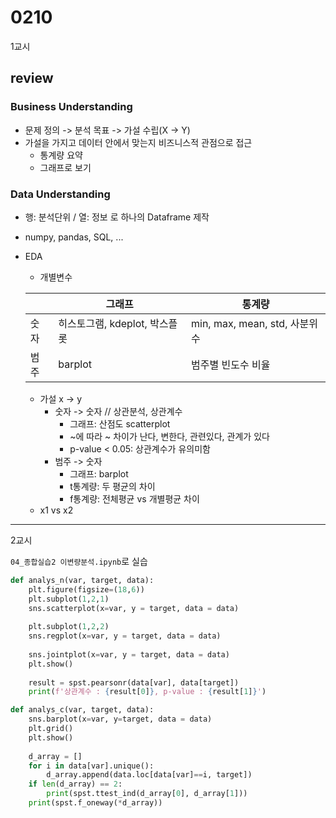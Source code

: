 # 0210
1교시
## review

### Business Understanding
- 문제 정의 -> 분석 목표 -> 가설 수립(X -> Y)
- 가설을 가지고 데이터 안에서 맞는지 비즈니스적 관점으로 접근
    - 통계량 요약
    - 그래프로 보기

### Data Understanding
- 행: 분석단위 / 열: 정보 로 하나의 Dataframe 제작
- numpy, pandas, SQL, ...
- EDA
    - 개별변수 

    |  | 그래프 | 통계량 |
    |---|---|---|
    |숫자|히스토그램, kdeplot, 박스플롯|min, max, mean, std, 사분위수|
    |범주|barplot|범주별 빈도수 비율|

    - 가설 x -> y
        - 숫자 -> 숫자 // 상관분석, 상관계수
            - 그래프: 산점도 scatterplot
            - ~에 따라 ~ 차이가 난다, 변한다, 관련있다, 관계가 있다
            - p-value < 0.05: 상관계수가 유의미함
        - 범주 -> 숫자
            - 그래프: barplot
            - t통계량: 두 평균의 차이
            - f통계량: 전체평균 vs 개별평균 차이
    - x1 vs x2
---
2교시

``04_종합실습2 이변량분석.ipynb``로 실습

``` python
def analys_n(var, target, data):
    plt.figure(figsize=(18,6))
    plt.subplot(1,2,1)
    sns.scatterplot(x=var, y = target, data = data)
    
    plt.subplot(1,2,2)
    sns.regplot(x=var, y = target, data = data)
    
    sns.jointplot(x=var, y = target, data = data)
    plt.show()
    
    result = spst.pearsonr(data[var], data[target])
    print(f'상관계수 : {result[0]}, p-value : {result[1]}')
```
```python
def analys_c(var, target, data):
    sns.barplot(x=var, y=target, data = data)
    plt.grid()
    plt.show()
    
    d_array = []
    for i in data[var].unique():
        d_array.append(data.loc[data[var]==i, target])
    if len(d_array) == 2:
        print(spst.ttest_ind(d_array[0], d_array[1]))
    print(spst.f_oneway(*d_array))
```
